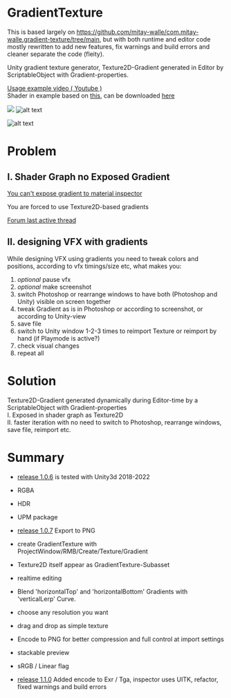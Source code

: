 # GradientTexture

This is based largely on https://github.com/mitay-walle/com.mitay-walle.gradient-texture/tree/main,
but with both runtime and editor code mostly rewritten to add new features, fix warnings and build errors and cleaner separate the code
(fleity).


Unity gradient texture generator,
Texture2D-Gradient generated in Editor by ScriptableObject with Gradient-properties.

[Usage example video ( Youtube )](https://youtu.be/LmBBTqhpsbw)
<br>Shader in example based on [this](https://simonschreibt.de/gat/fallout-4-the-mushroom-case/), can be downloaded [here](https://github.com/mitay-walle/GradientTexture/issues/6)

![](https://github.com/mitay-walle/com.mitay-walle.gradient-texture/blob/main/Documentation/gradientTexture_srgb_inspector_preview.png)
![alt text](https://github.com/mitay-walle/GradientTexture/blob/main/Documentation/Inspector_preview.png?raw=true)

![alt text](https://github.com/mitay-walle/GradientTexture/blob/main/Documentation/drag_drop_as_texture.gif?raw=true)

# Problem

## I. Shader Graph no Exposed Gradient
[You can't expose gradient to material inspector](https://issuetracker.unity3d.com/issues/gradient-property-cant-be-exposed-from-the-shadergraph)

You are forced to use Texture2D-based gradients

[Forum last active thread](https://forum.unity.com/threads/gradients-exposed-property-is-ignored.837970/)

## II. designing VFX with gradients
While designing VFX using gradients you need to tweak colors and positions, according to vfx timings/size etc, what makes you:
1. _optional_ pause vfx
2. _optional_ make screenshot
3. switch Photoshop or rearrange windows to have both (Photoshop and Unity) visible on screen together
4. tweak Gradient as is in Photoshop or according to screenshot, or according to Unity-view
5. save file
6. switch to Unity window 1-2-3 times to reimport Texture or reimport by hand (if Playmode is active?)
7. check visual changes
8. repeat all

# Solution
Texture2D-Gradient generated dynamically during Editor-time by a ScriptableObject with Gradient-properties
<br>I. Exposed in shader graph as Texture2D
<br>II. faster iteration with no need to switch to Photoshop, rearrange windows, save file, reimport etc.

# Summary
- [release 1.0.6](https://github.com/mitay-walle/GradientTexture/releases/tag/1.0.6) is tested with Unity3d 2018-2022
- RGBA
- HDR
- UPM package
- [release 1.0.7](https://github.com/mitay-walle/GradientTexture/releases/tag/1.0.7) Export to PNG
- create GradientTexture with ProjectWindow/RMB/Create/Texture/Gradient 
- Texture2D itself appear as GradientTexture-Subasset
- realtime editing
- Blend 'horizontalTop' and 'horizontalBottom' Gradients with 'verticalLerp' Curve.
- choose any resolution you want
- drag and drop as simple texture
- Encode to PNG for better compression and full control at import settings
- stackable preview
- sRGB / Linear flag


- [release 1.1.0](https://github.com/mitay-walle/GradientTexture/releases/tag/1.0.6) Added encode to Exr / Tga, inspector uses UITK, refactor, fixed warnings and build errors